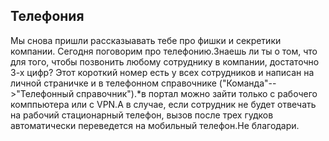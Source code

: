 ## Телефония

Мы снова пришли рассказыавать тебе про фишки и секретики компании. Сегодня поговорим про телефонию.Знаешь ли ты о том, что для того, чтобы позвонить любому сотруднику в компании, достаточно 3-х цифр? Этот короткий номер есть у всех сотрудников и написан на личной страничке и в телефонном справочнике ("Команда"-->"Телефонный справочник").*в портал можно зайти только с рабочего комппьютера или с VPN.А в случае, если сотрудник не будет отвечать на рабочий стационарный телефон, вызов после трех гудков автоматически переведется на мобильный телефон.Не благодари.